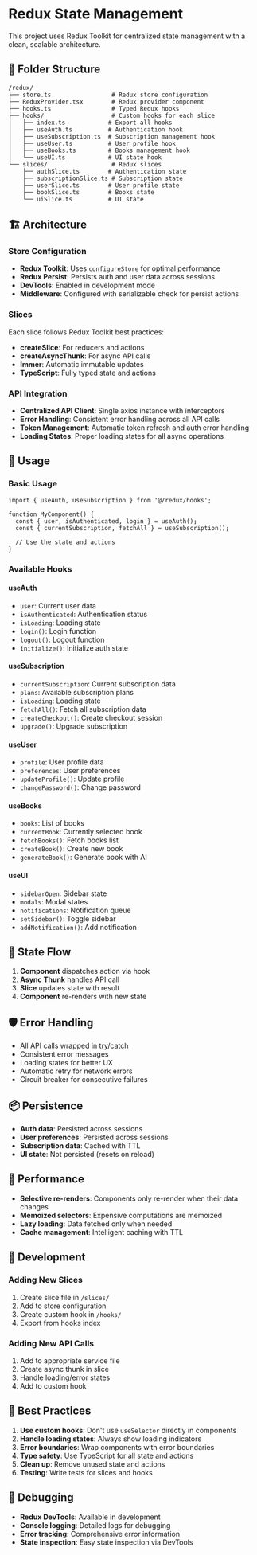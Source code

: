 # Redux State Management

This project uses Redux Toolkit for centralized state management with a clean, scalable architecture.

## 📁 Folder Structure

```
/redux/
├── store.ts                 # Redux store configuration
├── ReduxProvider.tsx        # Redux provider component
├── hooks.ts                 # Typed Redux hooks
├── hooks/                   # Custom hooks for each slice
│   ├── index.ts            # Export all hooks
│   ├── useAuth.ts          # Authentication hook
│   ├── useSubscription.ts  # Subscription management hook
│   ├── useUser.ts          # User profile hook
│   ├── useBooks.ts         # Books management hook
│   └── useUI.ts            # UI state hook
└── slices/                  # Redux slices
    ├── authSlice.ts        # Authentication state
    ├── subscriptionSlice.ts # Subscription state
    ├── userSlice.ts        # User profile state
    ├── bookSlice.ts        # Books state
    └── uiSlice.ts          # UI state
```

## 🏗️ Architecture

### Store Configuration
- **Redux Toolkit**: Uses `configureStore` for optimal performance
- **Redux Persist**: Persists auth and user data across sessions
- **DevTools**: Enabled in development mode
- **Middleware**: Configured with serializable check for persist actions

### Slices
Each slice follows Redux Toolkit best practices:
- **createSlice**: For reducers and actions
- **createAsyncThunk**: For async API calls
- **Immer**: Automatic immutable updates
- **TypeScript**: Fully typed state and actions

### API Integration
- **Centralized API Client**: Single axios instance with interceptors
- **Error Handling**: Consistent error handling across all API calls
- **Token Management**: Automatic token refresh and auth error handling
- **Loading States**: Proper loading states for all async operations

## 🎯 Usage

### Basic Usage
```tsx
import { useAuth, useSubscription } from '@/redux/hooks';

function MyComponent() {
  const { user, isAuthenticated, login } = useAuth();
  const { currentSubscription, fetchAll } = useSubscription();
  
  // Use the state and actions
}
```

### Available Hooks

#### useAuth
- `user`: Current user data
- `isAuthenticated`: Authentication status
- `isLoading`: Loading state
- `login()`: Login function
- `logout()`: Logout function
- `initialize()`: Initialize auth state

#### useSubscription
- `currentSubscription`: Current subscription data
- `plans`: Available subscription plans
- `isLoading`: Loading state
- `fetchAll()`: Fetch all subscription data
- `createCheckout()`: Create checkout session
- `upgrade()`: Upgrade subscription

#### useUser
- `profile`: User profile data
- `preferences`: User preferences
- `updateProfile()`: Update profile
- `changePassword()`: Change password

#### useBooks
- `books`: List of books
- `currentBook`: Currently selected book
- `fetchBooks()`: Fetch books list
- `createBook()`: Create new book
- `generateBook()`: Generate book with AI

#### useUI
- `sidebarOpen`: Sidebar state
- `modals`: Modal states
- `notifications`: Notification queue
- `setSidebar()`: Toggle sidebar
- `addNotification()`: Add notification

## 🔄 State Flow

1. **Component** dispatches action via hook
2. **Async Thunk** handles API call
3. **Slice** updates state with result
4. **Component** re-renders with new state

## 🛡️ Error Handling

- All API calls wrapped in try/catch
- Consistent error messages
- Loading states for better UX
- Automatic retry for network errors
- Circuit breaker for consecutive failures

## 📦 Persistence

- **Auth data**: Persisted across sessions
- **User preferences**: Persisted across sessions
- **Subscription data**: Cached with TTL
- **UI state**: Not persisted (resets on reload)

## 🚀 Performance

- **Selective re-renders**: Components only re-render when their data changes
- **Memoized selectors**: Expensive computations are memoized
- **Lazy loading**: Data fetched only when needed
- **Cache management**: Intelligent caching with TTL

## 🔧 Development

### Adding New Slices
1. Create slice file in `/slices/`
2. Add to store configuration
3. Create custom hook in `/hooks/`
4. Export from hooks index

### Adding New API Calls
1. Add to appropriate service file
2. Create async thunk in slice
3. Handle loading/error states
4. Add to custom hook

## 📝 Best Practices

1. **Use custom hooks**: Don't use `useSelector` directly in components
2. **Handle loading states**: Always show loading indicators
3. **Error boundaries**: Wrap components with error boundaries
4. **Type safety**: Use TypeScript for all state and actions
5. **Clean up**: Remove unused state and actions
6. **Testing**: Write tests for slices and hooks

## 🐛 Debugging

- **Redux DevTools**: Available in development
- **Console logging**: Detailed logs for debugging
- **Error tracking**: Comprehensive error information
- **State inspection**: Easy state inspection via DevTools
